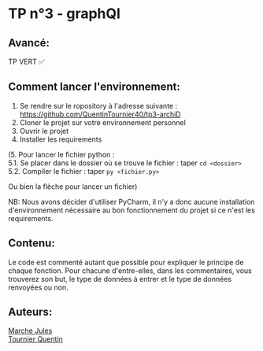 # TP n°3 - graphQl

## Avancé:

TP VERT ✅   

## Comment lancer l'environnement:

1. Se rendre sur le ropository à l'adresse suivante : https://github.com/QuentinTournier40/tp3-archiD
2. Cloner le projet sur votre environnement personnel
3. Ouvrir le projet
4. Installer les requirements

(5. Pour lancer le fichier python :      
5.1. Se placer dans le dossier où se trouve le fichier : taper ```cd <dossier>```    
5.2. Compiler le fichier : taper ```py <fichier.py> ```  

Ou bien la flèche pour lancer un fichier)

NB: Nous avons décider d'utiliser PyCharm, il n'y a donc aucune installation d'environnement nécessaire au bon fonctionnement du projet si ce n'est les requirements.

## Contenu:

Le code est commenté autant que possible pour expliquer le principe de chaque fonction. Pour chacune d'entre-elles, dans les commentaires, vous trouverez son but, le type de données à entrer et le type de données renvoyées ou non.


## Auteurs: 

[Marche Jules](https://github.com/julesmarche)  
[Tournier Quentin](https://github.com/QuentinTournier40)
